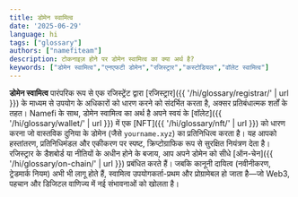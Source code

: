 ```yaml
---
title: डोमेन स्वामित्व
date: '2025-06-29'
language: hi
tags: ["glossary"]
authors: ["namefiteam"]
description: टोकनाइज़ होने पर डोमेन स्वामित्व का क्या अर्थ है?
keywords: ["डोमेन स्वामित्व","एनएफटी डोमेन","रजिस्ट्रार","कस्टोडियल","वॉलेट स्वामित्व"]
---
```


**डोमेन स्वामित्व** पारंपरिक रूप से एक रजिस्ट्रेंट द्वारा [रजिस्ट्रार]({{ '/hi/glossary/registrar/' | url }}) के माध्यम से उपयोग के अधिकारों को धारण करने को संदर्भित करता है, अक्सर प्रतिबंधात्मक शर्तों के तहत। Namefi के साथ, डोमेन स्वामित्व का अर्थ है अपने स्वयं के [वॉलेट]({{ '/hi/glossary/wallet/' | url }}) में एक [NFT]({{ '/hi/glossary/nft/' | url }}) को धारण करना जो वास्तविक दुनिया के डोमेन (जैसे `yourname.xyz`) का प्रतिनिधित्व करता है। यह आपको हस्तांतरण, प्रतिनिधिमंडल और एकीकरण पर स्पष्ट, क्रिप्टोग्राफिक रूप से सुरक्षित नियंत्रण देता है। रजिस्ट्रार के डैशबोर्ड या नीतियों के अधीन होने के बजाय, आप अपने डोमेन को सीधे [ऑन-चेन]({{ '/hi/glossary/on-chain/' | url }}) प्रबंधित करते हैं। जबकि कानूनी दायित्व (नवीनीकरण, ट्रेडमार्क नियम) अभी भी लागू होते हैं, स्वामित्व उपयोगकर्ता-प्रथम और प्रोग्रामेबल हो जाता है—जो Web3, पहचान और डिजिटल वाणिज्य में नई संभावनाओं को खोलता है।